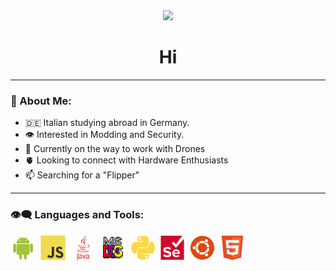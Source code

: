 <div id="header" align="center">
<img src="https://media.giphy.com/media/pVGsAWjzvXcZW4ZBTE/giphy.gif" width="350px"/> 
</div>

<h1>
<div id="header" align="center">
 Hi
</h1>

---
### :robot: About Me:
- 🇩🇪 Italian studying abroad in Germany.
- 👁️ Interested in Modding and Security.
- 🚁 Currently on the way to work with Drones
- 🫀 Looking to connect with Hardware Enthusiasts 
- 📫 Searching for a "Flipper" 

---
### :eye_speech_bubble: Languages and Tools:
<div>
<img src="https://github.com/devicons/devicon/blob/master/icons/android/android-original.svg" width="40" lenght="40" />&nbsp;
<img src="https://github.com/devicons/devicon/blob/master/icons/javascript/javascript-original.svg" width="40" lenght="40" />&nbsp;
<img src="https://github.com/devicons/devicon/blob/master/icons/java/java-plain-wordmark.svg" width="40" lenght="40" />&nbsp;
<img src="https://github.com/devicons/devicon/blob/master/icons/msdos/msdos-original.svg" width="40" lenght="40" />&nbsp;
<img src="https://github.com/devicons/devicon/blob/master/icons/python/python-plain.svg" width="40" lenght="40" />&nbsp;
<img src="https://github.com/devicons/devicon/blob/master/icons/selenium/selenium-original.svg" width="40" lenght="40" />&nbsp;
<img src="https://github.com/devicons/devicon/blob/master/icons/ubuntu/ubuntu-plain.svg" width="40" lenght="40" />&nbsp;
<img src="https://github.com/devicons/devicon/blob/master/icons/html5/html5-original.svg" width="40" lenght="40" />&nbsp;
</div>
